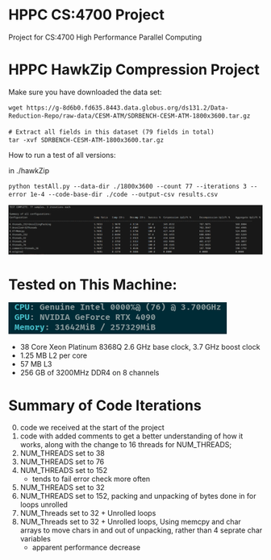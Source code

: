 # HPPC CS:4700 Project
Project for CS:4700 High Performance Parallel Computing

# HPPC HawkZip Compression Project
Make sure you have downloaded the data set:
```
wget https://g-8d6b0.fd635.8443.data.globus.org/ds131.2/Data-Reduction-Repo/raw-data/CESM-ATM/SDRBENCH-CESM-ATM-1800x3600.tar.gz

# Extract all fields in this dataset (79 fields in total)
tar -xvf SDRBENCH-CESM-ATM-1800x3600.tar.gz
```

How to run a test of all versions:

in ./hawkZip

```
python testAll.py --data-dir ./1800x3600 --count 77 --iterations 3 --error 1e-4 --code-base-dir ./code --output-csv results.csv
```
![The output of a recent multi version test](./screenshots/test1.png)

# Tested on This Machine:
![test machine specs](./screenshots/machineInfo.png)
- 38 Core Xeon Platinum 8368Q 2.6 GHz base clock, 3.7 GHz boost clock
- 1.25 MB L2 per core
- 57 MB L3
- 256 GB of 3200MHz DDR4 on 8 channels

# Summary of Code Iterations
0. code we received at the start of the project
1. code with added comments to get a better understanding of how it works, along with the change to 16 threads for NUM_THREADS;
2. NUM_THREADS set to 38
3. NUM_THREADS set to 76
4. NUM_THREADS set to 152
    - tends to fail error check more often
5. NUM_THREADS set to 32
6. NUM_THREADS set to 152, packing and unpacking of bytes done in for loops unrolled
7. NUM_Threads set to 32 + Unrolled loops 
8. NUM_Threads set to 32 + Unrolled loops, Using memcpy and char arrays to move chars in and out of unpacking, rather than 4 seprate char variables
    - apparent performance decrease

